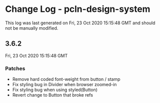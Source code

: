 # Change Log - pcln-design-system

This log was last generated on Fri, 23 Oct 2020 15:15:48 GMT and should not be manually modified.

## 3.6.2
Fri, 23 Oct 2020 15:15:48 GMT

### Patches

- Remove hard coded font-weight from button / stamp
- Fix styling bug in Divider when browser zoomed-in
- Fix styling bug when using styled(Button)
- Revert change to Button that broke refs

